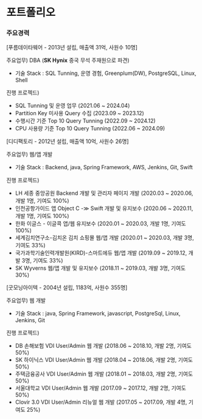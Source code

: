 # 포트폴리오

### 주요경력

[푸름데이타웨어 - 2013년 설립, 매출액 31억, 사원수 10명]

주요업무)
DBA (__SK Hynix__ 중국 무석 주재원으로 파견)
- 기술 Stack : SQL Tunning, 운영 경험, Greenplum(DW), PostgreSQL, Linux, Shell

진행 프로젝드)
- SQL Tunning 및 운영 업무
  (2021.06 ~ 2024.04)
- Partition Key 미사용 Query 수집
  (2023.09 ~ 2023.12)
- 수행시간 기준 Top 10 Query Tunning
  (2022.09 ~ 2024.12)
- CPU 사용량 기준 Top 10 Query Tunning
  (2022.06 ~ 2024.09)


[디디팩토리 - 2012년 설립, 매출액 10억, 사원수 26명]

주요업무)
웹/앱 개발
- 기술 Stack : Backend, java, Spring Framework, AWS, Jenkins, Git, Swift

진행 프로젝드)
- LH 세종 중앙공원 Backend 개발 및 관리자 페이지 개발
(2020.03 ~ 2020.06, 개발 1명, 기여도 100%)
- 인천공항가이드 앱 Object C -≫ Swift 개발 및 유지보수
(2020.06 ~ 2020.11, 개발 1명, 기여도 100%)
- 한화 이글스 - 이글콕 앱/웹 유지보수
(2020.01 ~ 2020.03, 개발 1명, 기여도 100%)
- 세계김치연구소-김치온 김치 쇼핑몰 웹/앱 개발
(2020.01 ~ 2020.03, 개발 3명, 기여도 33%)
- 국가과학기술인력개발원(KIRD)-스마트에듀 웹/앱 개발
(2019.09 ~ 2019.12, 개발 3명, 기여도 33%)
- SK Wyverns 웹/앱 개발 및 유지보수
(2018.11 ~ 2019.03, 개발 3명, 기여도 30%)


[굿모닝아이텍 - 2004년 설립, 1183억, 사원수 355명]

주요업무)
웹 개발
- 기술 Stack : java, Spring Framework, javascript, PostgreSql, Linux, Jenkins, Git

진행 프로젝드)
- DB 손해보험 VDI User/Admin 웹 개발
(2018.06 ~ 2018.10, 개발 2명, 기여도 50%)
- SK 하이닉스 VDI User/Admin 웹 개발
(2018.04 ~ 2018.06, 개발 2명, 기여도 50%)
- 주택금융공사 VDI User/Admin 웹 개발
(2018.01 ~ 2018.03, 개발 2명, 기여도 50%)
- 서울대학교 VDI User/Admin 웹 개발
(2017.09 ~ 2017.12, 개발 2명, 기여도 50%)
- Clovir 3.0 VDI User/Admin 리뉴얼 웹 개발
(2017.05 ~ 2017.09, 개발 4명, 기여도 25%)
